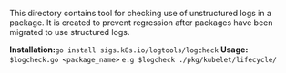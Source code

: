 This directory contains tool for checking use of unstructured logs in a package. It is created to prevent regression after packages have been migrated to use structured logs.

**Installation:**`go install sigs.k8s.io/logtools/logcheck`
**Usage:** `$logcheck.go <package_name>`
`e.g $logcheck ./pkg/kubelet/lifecycle/`

